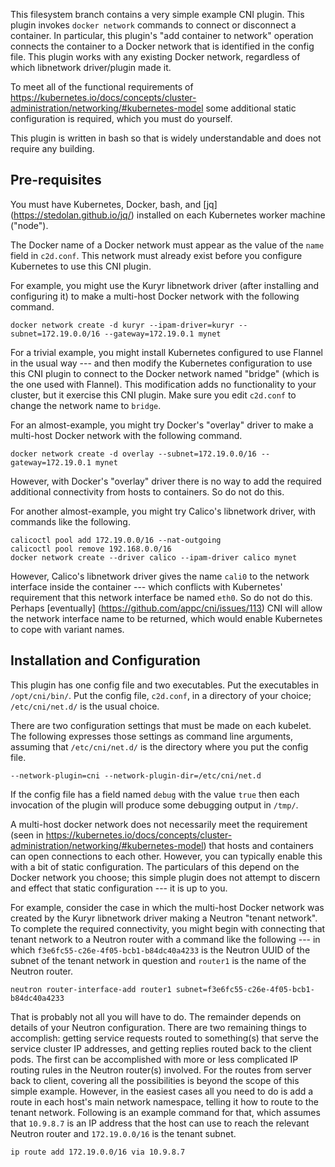 This filesystem branch contains a very simple example CNI plugin.
This plugin invokes `docker network` commands to connect or disconnect
a container.  In particular, this plugin's "add container to network"
operation connects the container to a Docker network that is
identified in the config file.  This plugin works with any existing
Docker network, regardless of which libnetwork driver/plugin made it.

To meet all of the functional requirements of
https://kubernetes.io/docs/concepts/cluster-administration/networking/#kubernetes-model some
additional static configuration is required, which you must do
yourself.

This plugin is written in bash so that is widely understandable and
does not require any building.


## Pre-requisites

You must have Kubernetes, Docker, bash, and [jq]
(https://stedolan.github.io/jq/) installed on each Kubernetes worker
machine ("node").


The Docker name of a Docker network must appear as the value of the
`name` field in `c2d.conf`.  This network must already exist before
you configure Kubernetes to use this CNI plugin.

For example, you might use the Kuryr libnetwork driver (after
installing and configuring it) to make a multi-host Docker network
with the following command.

```
docker network create -d kuryr --ipam-driver=kuryr --subnet=172.19.0.0/16 --gateway=172.19.0.1 mynet
```

For a trivial example, you might install Kubernetes configured to use
Flannel in the usual way --- and then modify the Kubernetes
configuration to use this CNI plugin to connect to the Docker network
named "bridge" (which is the one used with Flannel).  This
modification adds no functionality to your cluster, but it exercise
this CNI plugin.  Make sure you edit `c2d.conf` to change the network
name to `bridge`.

For an almost-example, you might try Docker's "overlay" driver to make
a multi-host Docker network with the following command.

```
docker network create -d overlay --subnet=172.19.0.0/16 --gateway=172.19.0.1 mynet
```

However, with Docker's "overlay" driver there is no way to add the
required additional connectivity from hosts to containers.  So do not
do this.

For another almost-example, you might try Calico's libnetwork driver,
with commands like the following.

```
calicoctl pool add 172.19.0.0/16 --nat-outgoing
calicoctl pool remove 192.168.0.0/16
docker network create --driver calico --ipam-driver calico mynet
```

However, Calico's libnetwork driver gives the name `cali0` to the
network interface inside the container --- which conflicts with
Kubernetes' requirement that this network interface be named `eth0`.
So do not do this.  Perhaps [eventually]
(https://github.com/appc/cni/issues/113) CNI will allow the network
interface name to be returned, which would enable Kubernetes to cope
with variant names.


## Installation and Configuration

This plugin has one config file and two executables.  Put the
executables in `/opt/cni/bin/`.  Put the config file, `c2d.conf`, in a
directory of your choice; `/etc/cni/net.d/` is the usual choice.

There are two configuration settings that must be made on each
kubelet.  The following expresses those settings as command line
arguments, assuming that `/etc/cni/net.d/` is the directory where you
put the config file.

```
--network-plugin=cni --network-plugin-dir=/etc/cni/net.d
```

If the config file has a field named `debug` with the value `true`
then each invocation of the plugin will produce some debugging output
in `/tmp/`.

A multi-host docker network does not necessarily meet the requirement
(seen in https://kubernetes.io/docs/concepts/cluster-administration/networking/#kubernetes-model)
that hosts and containers can open connections to each other.
However, you can typically enable this with a bit of static
configuration.  The particulars of this depend on the Docker network
you choose; this simple plugin does not attempt to discern and effect
that static configuration --- it is up to you.

For example, consider the case in which the multi-host Docker network
was created by the Kuryr libnetwork driver making a Neutron "tenant
network".  To complete the required connectivity, you might begin with
connecting that tenant network to a Neutron router with a command like
the following --- in which `f3e6fc55-c26e-4f05-bcb1-b84dc40a4233` is
the Neutron UUID of the subnet of the tenant network in question and
`router1` is the name of the Neutron router.

```
neutron router-interface-add router1 subnet=f3e6fc55-c26e-4f05-bcb1-b84dc40a4233
```

That is probably not all you will have to do.  The remainder depends
on details of your Neutron configuration.  There are two remaining
things to accomplish: getting service requests routed to something(s)
that serve the service cluster IP addresses, and getting replies
routed back to the client pods.  The first can be accomplished with
more or less complicated IP routing rules in the Neutron router(s)
involved.  For the routes from server back to client, covering all the
possibilities is beyond the scope of this simple example.  However, in
the easiest cases all you need to do is add a route in each host's
main network namespace, telling it how to route to the tenant network.
Following is an example command for that, which assumes that
`10.9.8.7` is an IP address that the host can use to reach the
relevant Neutron router and `172.19.0.0/16` is the tenant subnet.

```
ip route add 172.19.0.0/16 via 10.9.8.7
```
